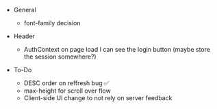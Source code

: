 - General

  - font-family decision

- Header

  - AuthContext on page load I can see the login button (maybe store the session somewhere?)

- To-Do
  - DESC order on reffresh bug ✅
  - max-height for scroll over flow
  - Client-side UI change to not rely on server feedback
